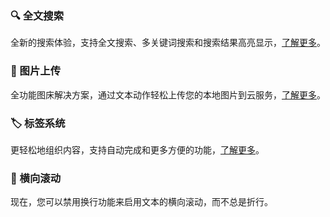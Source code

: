 ### 🔍 全文搜索

全新的搜索体验，支持全文搜索、多关键词搜索和搜索结果高亮显示，[了解更多](https://docs.taio.app/#/cn/editor/search)。

### 🌄 图片上传

全功能图床解决方案，通过文本动作轻松上传您的本地图片到云服务，[了解更多](https://github.com/cyanzhong/Image-Uploader)。

### 🏷 标签系统

更轻松地组织内容，支持自动完成和更多方便的功能，[了解更多](https://docs.taio.app/#/cn/editor/tags)。

### 📝 横向滚动

现在，您可以禁用换行功能来启用文本的横向滚动，而不总是折行。